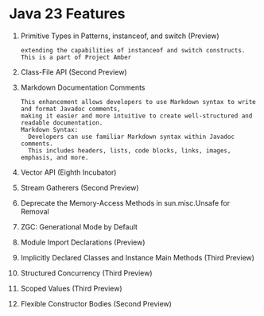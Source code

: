 # Java 23 Features

1. Primitive Types in Patterns, instanceof, and switch (Preview)

       extending the capabilities of instanceof and switch constructs. This is a part of Project Amber
2. Class-File API (Second Preview)
3. Markdown Documentation Comments

       This enhancement allows developers to use Markdown syntax to write and format Javadoc comments, 
       making it easier and more intuitive to create well-structured and readable documentation.
       Markdown Syntax:
         Developers can use familiar Markdown syntax within Javadoc comments.
         This includes headers, lists, code blocks, links, images, emphasis, and more.
4. Vector API (Eighth Incubator)
5. Stream Gatherers (Second Preview)
6. Deprecate the Memory-Access Methods in sun.misc.Unsafe for Removal
7. ZGC: Generational Mode by Default
8. Module Import Declarations (Preview)
9. Implicitly Declared Classes and Instance Main Methods (Third Preview)
10. Structured Concurrency (Third Preview)
11. Scoped Values (Third Preview)
12. Flexible Constructor Bodies (Second Preview)